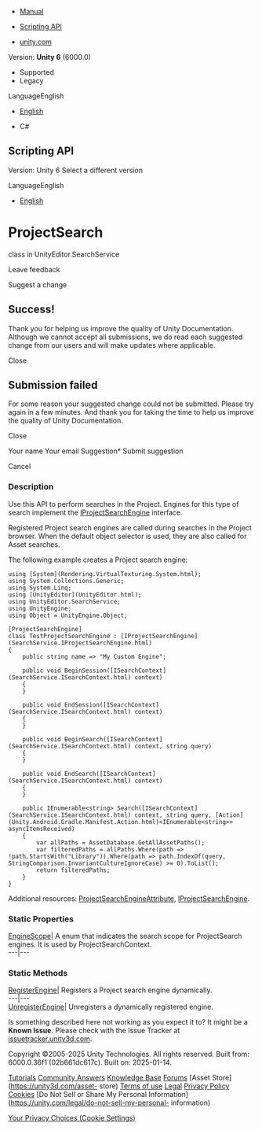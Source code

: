 [ ]()

  * [Manual](../Manual/index.html)
  * [Scripting API](../ScriptReference/index.html)

  * [unity.com](https://unity.com/)

Version: **Unity 6** (6000.0)

  * Supported
  * Legacy

LanguageEnglish

  * [English]()

  * C#

[ ](https://docs.unity3d.com)

## Scripting API

Version: Unity 6 Select a different version

LanguageEnglish

  * [English]()

# ProjectSearch

class in UnityEditor.SearchService

Leave feedback

Suggest a change

## Success!

Thank you for helping us improve the quality of Unity Documentation. Although
we cannot accept all submissions, we do read each suggested change from our
users and will make updates where applicable.

Close

## Submission failed

For some reason your suggested change could not be submitted. Please <a>try
again</a> in a few minutes. And thank you for taking the time to help us
improve the quality of Unity Documentation.

Close

Your name Your email Suggestion* Submit suggestion

Cancel

[ ]()

### Description

Use this API to perform searches in the Project. Engines for this type of
search implement the
[IProjectSearchEngine](SearchService.IProjectSearchEngine.html) interface.

Registered Project search engines are called during searches in the Project
browser. When the default object selector is used, they are also called for
Asset searches.  
  
The following example creates a Project search engine:

    
    
    using [System](Rendering.VirtualTexturing.System.html);
    using System.Collections.Generic;
    using System.Linq;
    using [UnityEditor](UnityEditor.html);
    using UnityEditor.SearchService;
    using UnityEngine;
    using Object = UnityEngine.Object;  
      
    [ProjectSearchEngine]
    class TestProjectSearchEngine : [IProjectSearchEngine](SearchService.IProjectSearchEngine.html)
    {
        public string name => "My Custom Engine";  
      
        public void BeginSession([ISearchContext](SearchService.ISearchContext.html) context)
        {
        }  
      
        public void EndSession([ISearchContext](SearchService.ISearchContext.html) context)
        {
        }  
      
        public void BeginSearch([ISearchContext](SearchService.ISearchContext.html) context, string query)
        {
        }  
      
        public void EndSearch([ISearchContext](SearchService.ISearchContext.html) context)
        {
        }  
      
        public IEnumerable<string> Search([ISearchContext](SearchService.ISearchContext.html) context, string query, [Action](Unity.Android.Gradle.Manifest.Action.html)<IEnumerable<string>> asyncItemsReceived)
        {
            var allPaths = AssetDatabase.GetAllAssetPaths();
            var filteredPaths = allPaths.Where(path => !path.StartsWith("Library")).Where(path => path.IndexOf(query, StringComparison.InvariantCultureIgnoreCase) >= 0).ToList();
            return filteredPaths;
        }
    }
    

Additional resources:
[ProjectSearchEngineAttribute](SearchService.ProjectSearchEngineAttribute.html),
[IProjectSearchEngine](SearchService.IProjectSearchEngine.html).

### Static Properties

[EngineScope](SearchService.ProjectSearch.EngineScope.html)| A enum that
indicates the search scope for ProjectSearch engines. It is used by
ProjectSearchContext.  
---|---  
  
### Static Methods

[RegisterEngine](SearchService.ProjectSearch.RegisterEngine.html)| Registers a
Project search engine dynamically.  
---|---  
[UnregisterEngine](SearchService.ProjectSearch.UnregisterEngine.html)|
Unregisters a dynamically registered engine.  
  
Is something described here not working as you expect it to? It might be a
**Known Issue**. Please check with the Issue Tracker at
[issuetracker.unity3d.com](https://issuetracker.unity3d.com).

Copyright ©2005-2025 Unity Technologies. All rights reserved. Built from:
6000.0.36f1 (02b661dc617c). Built on: 2025-01-14.

[Tutorials](https://unity3d.com/learn) [Community
Answers](https://answers.unity3d.com) [Knowledge
Base](https://support.unity3d.com/hc/en-us)
[Forums](https://forum.unity3d.com) [Asset Store](https://unity3d.com/asset-
store) [Terms of use](https://docs.unity3d.com/Manual/TermsOfUse.html)
[Legal](https://unity.com/legal) [Privacy
Policy](https://unity.com/legal/privacy-policy)
[Cookies](https://unity.com/legal/cookie-policy) [Do Not Sell or Share My
Personal Information](https://unity.com/legal/do-not-sell-my-personal-
information)

[Your Privacy Choices (Cookie Settings)](javascript:void\(0\);)

